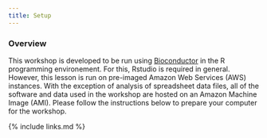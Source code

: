 ```yaml
---
title: Setup
---
```

<h3 id="general">Overview</h3>
This workshop is developed to be run using <a href="https://www.bioconductor.org/">Bioconductor</a> in the R programming environement. For this, Rstudio is required in general. However, this lesson is run on pre-imaged Amazon Web Services (AWS) instances. With the exception of analysis of spreadsheet data files, all of the software and data used in the workshop are hosted on an Amazon Machine Image (AMI). Please follow the instructions below to prepare your computer for the workshop.


{% include links.md %}
